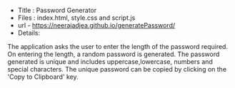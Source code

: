 * Title :  Password Generator
* Files : index.html, style.css and script.js
* url - https://neerajadjea.github.io/generatePassword/
* Details:

The application asks the user to enter the length of the password required. On entering the length, a random password is generated. 
The password generated is unique and includes uppercase,lowercase, numbers and special characters.
The unique password can be copied by clicking on the 'Copy to Clipboard' key.
             
